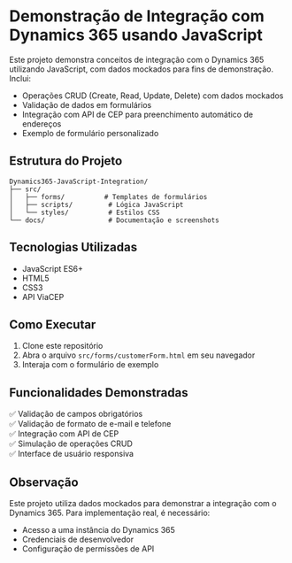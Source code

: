 # Demonstração de Integração com Dynamics 365 usando JavaScript

Este projeto demonstra conceitos de integração com o Dynamics 365 utilizando JavaScript, com dados mockados para fins de demonstração. Inclui:

- Operações CRUD (Create, Read, Update, Delete) com dados mockados
- Validação de dados em formulários
- Integração com API de CEP para preenchimento automático de endereços
- Exemplo de formulário personalizado

## Estrutura do Projeto

```
Dynamics365-JavaScript-Integration/
├── src/
│   ├── forms/          # Templates de formulários
│   ├── scripts/         # Lógica JavaScript
│   └── styles/          # Estilos CSS
└── docs/                # Documentação e screenshots
```

## Tecnologias Utilizadas

- JavaScript ES6+
- HTML5
- CSS3
- API ViaCEP

## Como Executar

1. Clone este repositório
2. Abra o arquivo `src/forms/customerForm.html` em seu navegador
3. Interaja com o formulário de exemplo

## Funcionalidades Demonstradas

✅ Validação de campos obrigatórios  
✅ Validação de formato de e-mail e telefone  
✅ Integração com API de CEP  
✅ Simulação de operações CRUD  
✅ Interface de usuário responsiva  

## Observação

Este projeto utiliza dados mockados para demonstrar a integração com o Dynamics 365. Para implementação real, é necessário:

- Acesso a uma instância do Dynamics 365
- Credenciais de desenvolvedor
- Configuração de permissões de API
